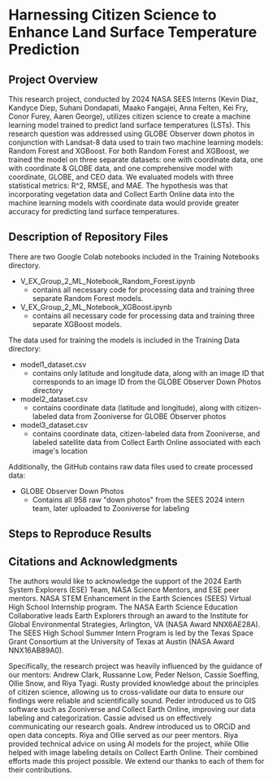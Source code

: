 # Harnessing Citizen Science to Enhance Land Surface Temperature Prediction

## Project Overview
This research project, conducted by 2024 NASA SEES Interns (Kevin Diaz, Kandyce Diep, Suhani Dondapati, Maako Fangajei, Anna Felten, Kei Fry, Conor Furey, Aaren George), utilizes citizen science to create a machine learning model trained to predict land surface temperatures (LSTs). This research question was addressed using GLOBE Observer down photos in conjunction with Landsat-8 data used to train two machine learning models: Random Forest and XGBoost. For both Random Forest and XGBoost, we trained the model on three separate datasets: one with coordinate data, one with coordinate & GLOBE data, and one comprehensive model with coordinate, GLOBE, and CEO data. We evaluated models with three statistical metrics: R^2, RMSE, and MAE. The hypothesis was that incorporating vegetation data and Collect Earth Online data into the machine learning models with coordinate data would provide greater accuracy for predicting land surface temperatures.

## Description of Repository Files

There are two Google Colab notebooks included in the Training Notebooks directory.

* V_EX_Group_2_ML_Notebook_Random_Forest.ipynb
    * contains all necessary code for processing data and training three separate Random Forest models.
* V_EX_Group_2_ML_Notebook_XGBoost.ipynb
    * contains all necessary code for processing data and training three separate XGBoost models.

The data used for training the models is included in the Training Data directory:
* model1_dataset.csv
	* contains only latitude and longitude data, along with an image ID that corresponds to an image ID from the GLOBE Observer Down Photos directory
* model2_dataset.csv
	* contains coordinate data (latitude and longitude), along with citizen-labeled data from Zooniverse for GLOBE Observer photos
* model3_dataset.csv
	* contains coordinate data, citizen-labeled data from Zooniverse, and labeled satellite data from Collect Earth Online associated with each image's location

Additionally, the GitHub contains raw data files used to create processed data:
* GLOBE Observer Down Photos
    * Contains all 958 raw "down photos" from the SEES 2024 intern team, later uploaded to Zooniverse for labeling

## Steps to Reproduce Results

## Citations and Acknowledgments

The authors would like to acknowledge the support of the 2024 Earth System Explorers (ESE) Team, NASA Science Mentors, and ESE peer mentors. NASA STEM Enhancement in the Earth Sciences (SEES) Virtual High School Internship program. The NASA Earth Science Education Collaborative leads Earth Explorers through an award to the Institute for Global Environmental Strategies, Arlington, VA (NASA Award NNX6AE28A). The SEES High School Summer Intern Program is led by the Texas Space Grant Consortium at the University of Texas at Austin (NASA Award NNX16AB89A0).

Specifically, the research project was heavily influenced by the guidance of our mentors: Andrew Clark, Russanne Low, Peder Nelson, Cassie Soeffing, Ollie Snow, and Riya Tyagi. Rusty provided knowledge about the principles of citizen science, allowing us to cross-validate our data to ensure our findings were reliable and scientifically sound. Peder introduced us to GIS software such as Zooniverse and Collect Earth Online, improving our data labeling and categorization. Cassie advised us on effectively communicating our research goals. Andrew introduced us to ORCiD and open data concepts. Riya and Ollie served as our peer mentors. Riya provided technical advice on using AI models for the project, while Ollie helped with image labeling details on Collect Earth Online. Their combined efforts made this project possible. We extend our thanks to each of them for their contributions.
